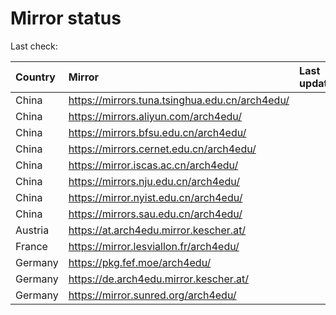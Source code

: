 <script src="./time.js"></script>
# Mirror status
Last check: <script type="text/javascript">localize(1733844386.5763333);</script>

|Country|Mirror|Last update|
|:------|:-----|:----------|
|China|https://mirrors.tuna.tsinghua.edu.cn/arch4edu/|<script type="text/javascript">localize(1733813108);</script>|
|China|https://mirrors.aliyun.com/arch4edu/|<script type="text/javascript">localize(1733769888);</script>|
|China|https://mirrors.bfsu.edu.cn/arch4edu/|<script type="text/javascript">localize(1733813108);</script>|
|China|https://mirrors.cernet.edu.cn/arch4edu/|<script type="text/javascript">localize(1733813108);</script>|
|China|https://mirror.iscas.ac.cn/arch4edu/|<script type="text/javascript">localize(1733769888);</script>|
|China|https://mirrors.nju.edu.cn/arch4edu/|<script type="text/javascript">localize(1733726770);</script>|
|China|https://mirror.nyist.edu.cn/arch4edu/|<script type="text/javascript">localize(1733813108);</script>|
|China|https://mirrors.sau.edu.cn/arch4edu/|<script type="text/javascript">localize(1731653531);</script>|
|Austria|https://at.arch4edu.mirror.kescher.at/|<script type="text/javascript">localize(1733813108);</script>|
|France|https://mirror.lesviallon.fr/arch4edu/|<script type="text/javascript">localize(1733813108);</script>|
|Germany|https://pkg.fef.moe/arch4edu/|<script type="text/javascript">localize(1733813108);</script>|
|Germany|https://de.arch4edu.mirror.kescher.at/|<script type="text/javascript">localize(1733813108);</script>|
|Germany|https://mirror.sunred.org/arch4edu/|<script type="text/javascript">localize(1733813108);</script>|

<script src="./tablefilter/tablefilter.js"></script>
<script src="./table.js"></script>